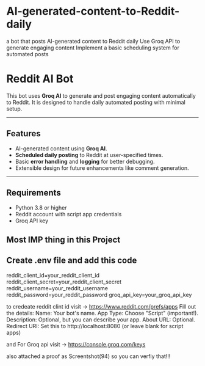 # AI-generated-content-to-Reddit-daily
a bot that posts AI-generated content to Reddit daily Use Groq API to generate engaging content Implement a basic scheduling system for automated posts


# Reddit AI Bot

This bot uses **Groq AI** to generate and post engaging content automatically to Reddit. It is designed to handle daily automated posting with minimal setup.

---

## Features
- AI-generated content using **Groq AI**.
- **Scheduled daily posting** to Reddit at user-specified times.
- Basic **error handling** and **logging** for better debugging.
- Extensible design for future enhancements like comment generation.

---

## Requirements
- Python 3.8 or higher
- Reddit account with script app credentials
- Groq API key


## Most IMP thing in this Project
## Create .env file and add this code

reddit_client_id=your_reddit_client_id
reddit_client_secret=your_reddit_client_secret
reddit_username=your_reddit_username
reddit_password=your_reddit_password
groq_api_key=your_groq_api_key

to credeate reddit clint id visit -> https://www.reddit.com/prefs/apps 
Fill out the details:
Name: Your bot's name.
App Type: Choose "Script" (important!).
Description: Optional, but you can describe your app.
About URL: Optional.
Redirect URI: Set this to http://localhost:8080 (or leave blank for script apps)

and For Groq api visit -> https://console.groq.com/keys 

also attached a proof as Screentshot(94) so you can verfiy that!!!
